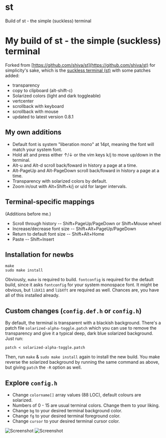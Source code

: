 # st
Build of st - the simple (suckless) terminal
# My build of st - the simple (suckless) terminal
Forked from [https://github.com/shiva/st](https://github.com/shiva/st) for simplicity's sake, which is the [suckless terminal (st)](https://st.suckless.org/) with some patches added:

+ transparency
+ copy to clipboard (alt-shift-c)
+ Solarized colors (light and dark toggleable)
+ vertcenter
+ scrollback with keyboard
+ scrollback with mouse
+ updated to latest version 0.8.1

## My own additions

+ Default font is system "liberation mono" at 14pt, meaning the font will match your system font.
+ Hold alt and press either ↑/↓ or the vim keys k/j to move up/down in the terminal.
+ Alt-u and Alt-d scroll back/foward in history a page at a time.
+ Alt-PageUp and Alt-PageDown scroll back/foward in history a page at a time.
+ Transparency with solarized colors by default.
+ Zoom in/out with Alt+Shift+k/j or u/d for larger intervals.

## Terminal-specific mappings

(Additions before me.)

+ Scroll through history -- Shift+PageUp/PageDown or Shift+Mouse wheel
+ Increase/decrease font size -- Shift+Alt+PageUp/PageDown
+ Return to default font size -- Shift+Alt+Home
+ Paste -- Shift+Insert

## Installation for newbs

```
make
sudo make install
```

Obviously, `make` is required to build. `fontconfig` is required for the default build, since it asks `fontconfig` for your system monospace font.  It might be obvious, but `libX11` and `libXft` are required as well. Chances are, you have all of this installed already.

## Custom changes (`config.def.h` or `config.h`)

By default, the terminal is transparent with a blackish background. There's a patch file `solarized-alpha-toggle.patch` which you can use to remove the transparency and give it a typical deep, dark blue solarized background. Just run:

```
patch < solarized-alpha-toggle.patch
```

Then, run `make` & `sudo make install` again to install the new build. You make reverse the solarized background by running the same command as above, but giving `patch` the `-R` option as well.

## Explore `config.h`

+ Change `colorname[]` array values (88 LOC), default colours are solarized.
+ Numbers of 0 - 15 are usual terminal colors. Change them to your liking.
+ Change `bg` to your desired terminal background color.
+ Change `fg` to your desired terminal foreground color.
+ Change `cursor` to your desired terminal cursor color.

![Screenshot](screenshot.png?raw=true "In Tmux")
![Screenshot](screenshot_1.png?raw=true "Sample")
